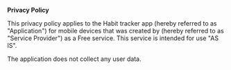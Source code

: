 **Privacy Policy**

This privacy policy applies to the Habit tracker app (hereby referred to as "Application") for mobile devices that was created by (hereby referred to as "Service Provider") as a Free service. This service is intended for use "AS IS".

The application does not collect any user data.
